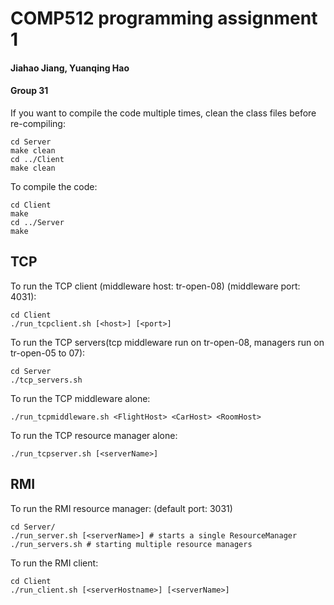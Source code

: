 # COMP512 programming assignment 1
#### Jiahao Jiang, Yuanqing Hao
#### Group 31
If you want to compile the code multiple times, 
clean the class files before re-compiling:
```
cd Server
make clean
cd ../Client
make clean
```
To compile the code:
```
cd Client
make
cd ../Server
make
```
## TCP
To run the TCP client
(middleware host: tr-open-08)
(middleware port: 4031):

```
cd Client
./run_tcpclient.sh [<host>] [<port>]
```
To run the TCP servers(tcp middleware run on tr-open-08, managers run on tr-open-05 to 07):
```
cd Server
./tcp_servers.sh
```
To run the TCP middleware alone:
```
./run_tcpmiddleware.sh <FlightHost> <CarHost> <RoomHost>
```
To run the TCP resource manager alone:
```
./run_tcpserver.sh [<serverName>]
```
## RMI
To run the RMI resource manager:
(default port: 3031)
```
cd Server/
./run_server.sh [<serverName>] # starts a single ResourceManager
./run_servers.sh # starting multiple resource managers
```
To run the RMI client:
```
cd Client
./run_client.sh [<serverHostname>] [<serverName>]
```
